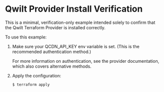 # Qwilt Provider Install Verification

This is a minimal, verification-only example intended solely to confirm that the Qwilt Terraform Provider is installed correctly.

To use this example:

1. Make sure your QCDN_API_KEY env variable is set. (This is the recommended authentication method.)

    For more information on authentication, see the provider documentation, which also covers alternative methods.

2. Apply the configuration:

    ```
    $ terraform apply
    ```